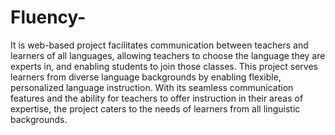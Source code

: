 # Fluency-
It is web-based project facilitates communication between teachers and learners of all languages, allowing teachers to choose the language they are experts in, and enabling students to join those classes. This project serves learners from diverse language backgrounds by enabling flexible, personalized language instruction. With its seamless communication features and the ability for teachers to offer instruction in their areas of expertise, the project caters to the needs of learners from all linguistic backgrounds.
